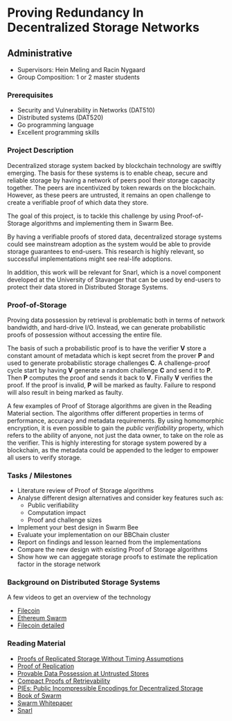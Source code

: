 # Proving Redundancy In Decentralized Storage Networks

## Administrative

- Supervisors: Hein Meling and Racin Nygaard
- Group Composition: 1 or 2 master students

### Prerequisites

- Security and Vulnerability in Networks (DAT510)
- Distributed systems (DAT520)
- Go programming language
- Excellent programming skills

### Project Description

Decentralized storage system backed by blockchain technology are swiftly emerging.
The basis for these systems is to enable cheap, secure and reliable storage by having a network of peers pool their storage capacity together.
The peers are incentivized by token rewards on the blockchain.
However, as these peers are untrusted, it remains an open challenge to create a verifiable proof of which data they store.

The goal of this project, is to tackle this challenge by using Proof-of-Storage algorithms and implementing them in Swarm Bee.

By having a verifiable proofs of stored data, decentralized storage systems could see mainstream adoption as the system would be able to provide storage guarantees to end-users. This research is highly relevant, so successful implementations might see real-life adoptions.

In addition, this work will be relevant for Snarl, which is a novel component developed at the University of Stavanger that can be used by end-users to protect their data stored in Distributed Storage Systems.

### Proof-of-Storage

Proving data possession by retrieval is problematic both in terms of network bandwidth, and hard-drive I/O. Instead, we can generate probabilistic proofs of possession without accessing the entire file.

The basis of such a probabilistic proof is to have the verifier **V** store a constant amount of metadata which is kept secret from the prover **P** and used to generate probabilistic storage challenges **C**. A challenge-proof cycle start by having **V** generate a random challenge **C** and send it to **P**. Then **P** computes the proof and sends it back to **V**. Finally **V** verifies the proof. If the proof is invalid, **P** will be marked as faulty. Failure to respond will also result in being marked as faulty.

A few examples of Proof of Storage algorithms are given in the Reading Material section. The algorithms offer different properties in terms of performance, accuracy and metadata requirements. By using homomorphic encryption, it is even possible to gain the *public verifiability* property, which refers to the ability of anyone, not just the data owner, to take on the role as the verifier. This is highly interesting for storage system powered by a blockchain, as the metadata could be appended to the ledger to empower all users to verify storage.

### Tasks / Milestones

- Literature review of Proof of Storage algorithms
- Analyse different design alternatives and consider key features such as:
  - Public verifiability
  - Computation impact
  - Proof and challenge sizes
- Implement your best design in Swarm Bee
- Evaluate your implementation on our BBChain cluster
- Report on findings and lesson learned from the implementations
- Compare the new design with existing Proof of Storage algorithms
- Show how we can aggegate storage proofs to estimate the replication factor in the storage network

### Background on Distributed Storage Systems

A few videos to get an overview of the technology

- [Filecoin](https://www.youtube.com/watch?v=EClPAFPeXIQ)
- [Ethereum Swarm](https://www.youtube.com/watch?v=VgTZV471WFM)
- [Filecoin detailed](https://www.youtube.com/watch?v=P28aNAdZDi4)
  
### Reading Material

- [Proofs of Replicated Storage Without Timing Assumptions](https://eprint.iacr.org/2018/654.pdf)
- [Proof of Replication](https://filecoin.io/proof-of-replication.pdf)
- [Provable Data Possession at Untrusted Stores](https://eprint.iacr.org/2007/202.pdf)
- [Compact Proofs of Retrievability](https://eprint.iacr.org/2008/073.pdf)
- [PIEs: Public Incompressible Encodings for Decentralized Storage](https://eprint.iacr.org/2018/684.pdf)
- [Book of Swarm](https://www.ethswarm.org/The-Book-of-Swarm.pdf)
- [Swarm Whitepaper](https://www.ethswarm.org/swarm-whitepaper.pdf)
- [Snarl](##TODO)
